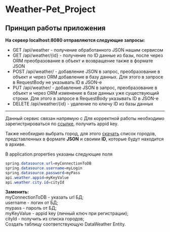 # Weather-Pet_Project
## Принцип работы приложения

__На сервер localhost:8080 отправляются следующие запросы:__
- GET /api/weather - получение обработанного JSON нашим сервисом
- GET /api/weather/{id} - получение по ID данные из базы, после через ORM преобразование в объект и возвращение также в формате JSON
- POST /api/weather/ - добавление JSON в запрос, преобразование в объект и через ORM добавление в базу данных. Для этого в запросе в RequestBody не указывать ID в JSON-е
- PUT /api/weather/ - добавление JSON в запрос, преобразование в объект и через ORM изменение в базе данных уже существующий строки. Для этого в запросе в RequestBody
указывать ID в JSON-е
- DELETE /api/weather/{id} - удаление по ключу ID из базы данных
____


Данный сервис связан напрямую с 
Для корректной работы необходимо зарегистрироваться по [ссылке](https://openweathermap.org), получить appid key.

Также необхидмо выбрать город, для этого [скачать](http://bulk.openweathermap.org/sample/) список городов, представленных в формате **JSON** и своими **ID**, которые будут находится в архиве.

В application.properties указаны следующие поля
```java
spring.datasource.url=myConnectionToDB
spring.datasource.username=myLogin
spring.datasource.password=myPass
api.weather.appid=myKeyValue
api.weather.city.id=cityId
```
__Заменить:__<br>
myConnectionToDB - указать url БД;<br>
username - логин от БД;<br>
mypass - пароль от БД;<br>
myKeyValue - appid key (личный ключ при регистрации);<br>
cityId - получить из списка городов;<br>
Создать таблицу соответствующую DataWeather Entity.
